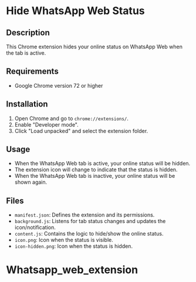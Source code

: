 # Hide WhatsApp Web Status

## Description
This Chrome extension hides your online status on WhatsApp Web when the tab is active.

## Requirements
- Google Chrome version 72 or higher

## Installation
1. Open Chrome and go to `chrome://extensions/`.
2. Enable "Developer mode".
3. Click "Load unpacked" and select the extension folder.

## Usage
- When the WhatsApp Web tab is active, your online status will be hidden.
- The extension icon will change to indicate that the status is hidden.
- When the WhatsApp Web tab is inactive, your online status will be shown again.

## Files
- `manifest.json`: Defines the extension and its permissions.
- `background.js`: Listens for tab status changes and updates the icon/notification.
- `content.js`: Contains the logic to hide/show the online status.
- `icon.png`: Icon when the status is visible.
- `icon-hidden.png`: Icon when the status is hidden.
# Whatsapp_web_extension
